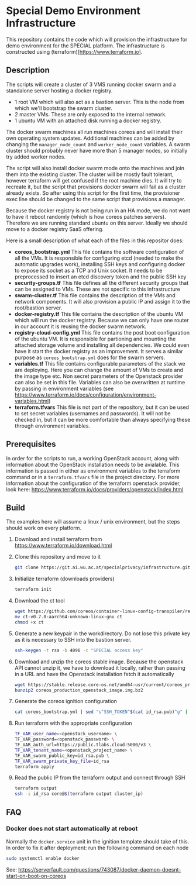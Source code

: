 # Special Demo Environment Infrastructure
This repository contains the code which will provision the infrastructure for demo environment for the SPECIAL platform. The infrastructure is constructed using (terraform)[https://www.terraform.io].

## Description
The scripts will create a cluster of 3 VMS running docker swarm and a standalone server hosting a docker registry.
* 1 root VM which will also act as a bastion server. This is the node from which we'll bootstrap the swarm cluster.
* 2 master VMs. These are only exposed to the internal network.
* 1 ubuntu VM with an attached disk running a docker registry.

The docker swarm machines all run machines coreos and will install their own operating system updates. Additional machines can be added by changing the `manager_node_count` and `worker_node_count` variables.
A swarm cluster should probably never have more than 5 manager nodes, so initially try added worker nodes.

The script will also install docker swarm mode onto the machines and join them into the existing cluster. The cluster will be mostly fault tolerant, however terraform will get confused if the root machine dies.
It will try to recreate it, but the script that provisions docker swarm will fail as a cluster already exists. So after using this script for the first time, the provisioner exec line should be changed to the same script that provisions a manager.

Because the docker registry is not being run in an HA mode, we do not want to have it reboot randomly (which is how coreos patches servers). Therefore we are running standard ubuntu on this server. Ideally we should move to a docker registry SaaS offering.

Here is a small description of what each of the files in this repositor does:
* **coreos_bootstrap.yml**
This file contains the software configuration of all the VMs. It is responsible for configuring etcd (needed to make the automatic upgrades work), installing SSH keys and configuring docker to expose its socket as a TCP and Unix socket.
It needs to be preprocessed to insert an etcd discovery token and the public SSH key
* **security-groups.tf**
This file defines all the different security groups that can be assigned to VMs. These are not specific to this infrastructure
* **swarm-cluster.tf**
This file contains the description of the VMs and network components. It will also provision a public IP and assign it to the root/bastion server.
* **docker-registry.tf**
This file contains the description of the ubuntu VM which will run the docker registry. Because we can only have one router in our account it is reusing the docker swarm network.
* **registry-cloud-config.yml**
This file contains the post boot configuration of the ubuntu VM. It is responsible for partioning and mounting the attached storage volume and installing all dependencies. We could even have it start the docker registry as an improvement. It serves a similar purpose as `coreos_bootstrap.yml` does for the swarm servers.
* **variables.tf**
This file contains configurable parameters of the stack we are deploying. Here you can change the amount of VMs to create and the image type etc. Non secret parameters of the Openstack provider can also be set in this file. Variables can also be overwritten at runtime by passing in environment variables (see https://www.terraform.io/docs/configuration/environment-variables.html)
* **terraform.tfvars**
This file is not part of the repository, but it can be used to set secret variables (usernames and passwords). It will not be checked in, but it can be more comfortable than always specifying these through environment variables.

## Prerequisites
In order for the scripts to run, a working OpenStack account, along with information about the OpenStack installation needs to be avialable. This information is passed in either as environment variables to the terraform command or in a `terraform.tfvars` file in the project directory.
For more information about the configuration of the terraform openstack provider, look here: https://www.terraform.io/docs/providers/openstack/index.html

## Build
The examples here will assume a linux / unix environment, but the steps should work on every platform.
1.   Download and install terraform from https://www.terraform.io/download.html
2.   Clone this repository and move to it

     ```bash
     git clone https://git.ai.wu.ac.at/specialprivacy/infrastructure.git
     ```

3.   Initialize terraform (downloads providers)

     ```bash
     terraform init
     ```

4.   Download the ct tool

     ```bash
     wget https://github.com/coreos/container-linux-config-transpiler/releases/download/v0.7.0/ct-v0.7.0-aarch64-unknown-linux-gnu
     mv ct-v0.7.0-aarch64-unknown-linux-gnu ct
     chmod +x ct
     ```

5.   Generate a new keypair in the workdirectory. Do not lose this private key as it is necessary to SSH into the bastion server.

     ```bash
     ssh-keygen -t rsa -b 4096 -c "SPECIAL access key"
     ```

6.   Download and unzip the coreos stable image. Because the openstack API cannot unzip it, we have to download it locally, rather than passing in a URL and have the Openstack installation fetch it automatically

     ```bash
     wget https://stable.release.core-os.net/amd64-usr/current/coreos_production_openstack_image.img.bz2
     bunzip2 coreos_production_openstack_image.img.bz2
     ```

7.   Generate the coreos ignition configuration

     ```bash
     cat coreos_bootstrap.yml | sed "s^SSH_TOKEN^$(cat id_rsa.pub)^g" | sed "s^DISCOVERY^$(curl -XGET 'https://discovery.etc.io/new?size=3)'^g" | ./ct -out-file coreos_bootstrap.json -platform openstack-metadata
     ```

8.   Run terraform with the appropriate configuration

     ```bash
     TF_VAR_user_name=<openstack_username> \
     TF_VAR_password=<openstack_password> \
     TF_VAR_auth_url=https://public.tlabs.cloud:5000/v3 \
     TF_VAR_tenant_name=<openstack_project_name> \
     TF_VAR_swarm_public_key=id_rsa.pub \
     TF_VAR_swarm_private_key_file=id_rsa
     terraform apply
     ```

9.   Read the public IP from the terraform output and connect through SSH

     ```bash
     terraform output
     ssh -i id_rsa core@$(terraform output cluster_ip)
     ```

## FAQ

### Docker does not start automatically at reboot
Normally the `docker.service` unit in the ignition template should take of this. In order to fix it after deployment: run the following command on each node
```bash
sudo systemctl enable docker
```
See: https://serverfault.com/questions/743087/docker-daemon-doesnt-start-on-boot-on-coreos

